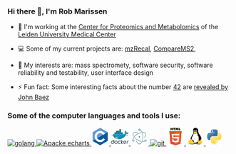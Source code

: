 ### Hi there 👋, I'm Rob Marissen

- 🔭 I'm working at the [Center for Proteomics and Metabolomics](https://cpm.lumc.nl) of the [Leiden University Medical Center](https://www.lumc.nl/)

- 💻 Some of my current projects are: [mzRecal](https://github.com/524D/mzrecal), [CompareMS2](https://github.com/524D/compareMS2),

- 🧠 My interests are: mass spectromety, software security, software reliability and testability, user interface design

- ⚡ Fun fact: Some interesting facts about the number [42](https://www.theguardian.com/books/2011/feb/03/douglas-adams-42-hitchhiker) are [revealed by John Baez](https://math.ucr.edu/home/baez/42.html)

<h3 align="left">Some of the computer languages and tools I use:</h3>
<p align="left"> 
<a href="https://go.dev/" target="_blank"><img src="https://go.dev/blog/go-brand/Go-Logo/PNG/Go-Logo_Blue.png" alt="golang" width="40" height="40"/> </a>
<a href="https://echarts.apache.org/en/index.html" target="_blank"> <img src="https://echarts.apache.org/en/images/echarts-footer-logo.png" alt="Apacke echarts" width="40" height="40"/>  </a>
<a href="https://www.cprogramming.com/" target="_blank"> <img src="https://raw.githubusercontent.com/devicons/devicon/master/icons/c/c-original.svg" alt="c" width="40" height="40"/> </a>
<a href="https://www.docker.com/" target="_blank"> <img src="https://raw.githubusercontent.com/devicons/devicon/master/icons/docker/docker-original-wordmark.svg" alt="docker" width="40" height="40"/> </a> 
<a href="https://www.electronjs.org" target="_blank"> <img src="https://raw.githubusercontent.com/devicons/devicon/master/icons/electron/electron-original.svg" alt="electron" width="40" height="40"/> </a>
<a href="https://git-scm.com/" target="_blank"> <img src="https://www.vectorlogo.zone/logos/git-scm/git-scm-icon.svg" alt="git" width="40" height="40"/> </a> 
<a href="https://www.w3.org/html/" target="_blank"> <img src="https://raw.githubusercontent.com/devicons/devicon/master/icons/html5/html5-original-wordmark.svg" alt="html5" width="40" height="40"/> </a> 
<a href="https://www.linux.org/" target="_blank"> <img src="https://raw.githubusercontent.com/devicons/devicon/master/icons/linux/linux-original.svg" alt="linux" width="40" height="40"/> </a>
<a href="https://www.python.org" target="_blank"> <img src="https://raw.githubusercontent.com/devicons/devicon/master/icons/python/python-original.svg" alt="python" width="40" height="40"/> </a> 
</p>
